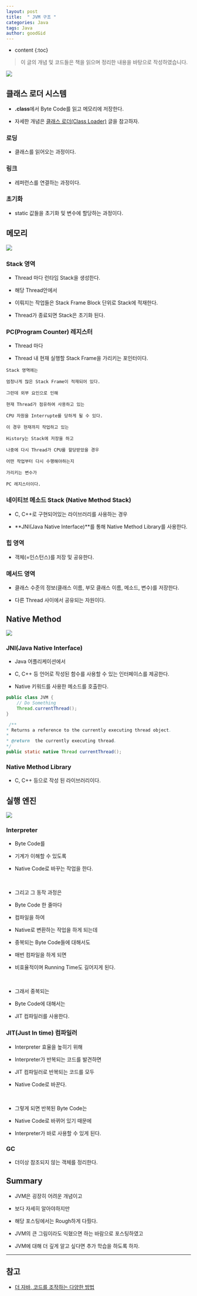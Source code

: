 ```yaml
---
layout: post
title:  " JVM 구조 "
categories: Java
tags: Java
author: goodGid
---
```

* content
{:toc}

> 이 글의 개념 및 코드들은 책을 읽으며 정리한 내용을 바탕으로 작성하였습니다.

![](/assets/img/java/Java-JVM_1.png)

## 클래스 로더 시스템

* **.class**에서 Byte Code를 읽고 메모리에 저장한다.

* 자세한 개념은 [클래스 로더(Class Loader)]({{site.url}}/Java-Class-Loader) 글을 참고하자.

### 로딩

* 클래스를 읽어오는 과정이다.

### 링크

* 레퍼런스를 연결하는 과정이다.

### 초기화

* static 값들을 초기화 및 변수에 할당하는 과정이다.








## 메모리

![](/assets/img/java/Java-JVM_2.png)

### Stack 영역

* Thread 마다 런타임 Stack을 생성한다.

* 해당 Thread안에서

* 이뤄지는 작업들은 Stack Frame Block 단위로 Stack에 적재한다.

* Thread가 종료되면 Stack은 초기화 된다.


### PC(Program Counter) 레지스터

* Thread 마다 

* Thread 내 현재 실행할 Stack Frame을 가리키는 포인터이다.

```
Stack 영역에는 

엄청나게 많은 Stack Frame이 적재되어 있다.

그런데 외부 요인으로 인해 

현재 Thread가 점유하여 사용하고 있는 

CPU 자원을 Interrupte를 당하게 될 수 있다.

이 경우 현재까지 작업하고 있는 

History는 Stack에 저장을 하고

나중에 다시 Thread가 CPU를 할당받았을 경우

어떤 작업부터 다시 수행해야하는지 

가리키는 변수가 

PC 레지스터이다.
```


### 네이티브 메소드 Stack (Native Method Stack)

* C, C++로 구현되어있는 라이브러리를 사용하는 경우

* **JNI(Java Native Interface)**를 통해 Native Method Library를 사용한다.


### 힙 영역

* 객체(=인스턴스)를 저장 및 공유한다.


### 메서드 영역

* 클래스 수준의 정보(클래스 이름, 부모 클래스 이름, 메소드, 변수)를 저장한다.

* 다른 Thread 사이에서 공유되는 자원이다.






## Native Method

![](/assets/img/java/Java-JVM_3.png)

### JNI(Java Native Interface)

* Java 어플리케이션에서 

* C, C++ 등 언어로 작성된 함수를 사용할 수 있는 인터페이스를 제공한다.

* Native 키워드를 사용한 메소드를 호출한다.

``` java
public class JVM {
    // Do Something
    Thread.currentThread();
}
```

``` java
 /**
* Returns a reference to the currently executing thread object.
*
* @return  the currently executing thread.
*/
public static native Thread currentThread();
```

### Native Method Library

* C, C++ 등으로 작성 된 라이브러리이다.








## 실행 엔진

![](/assets/img/java/Java-JVM_4.png)

### Interpreter 

* Byte Code를 

* 기계가 이해할 수 있도록 

* Native Code로 바꾸는 작업을 한다.

<br>

* 그리고 그 동작 과정은

* Byte Code 한 줄마다

* 컴파일을 하여 

* Native로 변환하는 작업을 하게 되는데

* 중복되는 Byte Code들에 대해서도

* 매번 컴파일을 하게 되면 

* 비효율적이며 Running Time도 길어지게 된다.

<br>

* 그래서 중복되는 

* Byte Code에 대해서는 

* JIT 컴파일러를 사용한다.


### JIT(Just In time) 컴파일러 

* Interpreter 효율을 높히기 위해 

* Interpreter가 반복되는 코드를 발견하면 

* JIT 컴파일러로 반복되는 코드를 모두 

* Native Code로 바꾼다.

<br>

* 그렇게 되면 반복된 Byte Code는

* Native Code로 바뀌어 있기 때문에

* Interpreter가 바로 사용할 수 있게 된다.

### GC

* 더이상 참조되지 않는 객체를 정리한다.


## Summary

* JVM은 굉장히 어려운 개념이고 

* 보다 자세히 알아야하지만

* 해당 포스팅에서는 Rough하게 다뤘다.

* JVM의 큰 그림이라도 익혔으면 하는 바람으로 포스팅하였고 

* JVM에 대해 더 깊게 알고 싶다면 추가 학습을 하도록 하자.

---

## 참고

* [더 자바, 코드를 조작하는 다양한 방법](https://www.inflearn.com/course/the-java-code-manipulation#)
